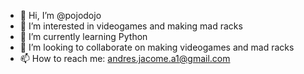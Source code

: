 - 👋 Hi, I’m @pojodojo
- 👀 I’m interested in videogames and making mad racks
- 🌱 I’m currently learning Python
- 💞️ I’m looking to collaborate on making videogames and mad racks
- 📫 How to reach me: andres.jacome.a1@gmail.com

<!---
pojodojo/pojodojo is a ✨ special ✨ repository because its `README.md` (this file) appears on your GitHub profile.
You can click the Preview link to take a look at your changes.
--->
